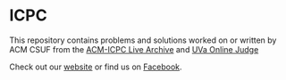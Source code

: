 # ICPC

This repository contains problems and solutions worked on or written by ACM CSUF from the [ACM-ICPC Live Archive](https://icpcarchive.ecs.baylor.edu/index.php?option=com_onlinejudge&Itemid=8&category=0) and [UVa Online Judge](https://uva.onlinejudge.org/index.php?option=com_frontpage&Itemid=1)

Check out our [website](http://acm.ecs.fullerton.edu/) or find us on
[Facebook](http://www.facebook.com/groups/acmcsuf/).

